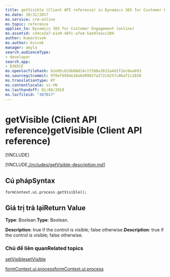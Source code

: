 ```yaml
---
title: getVisible (Client API reference) in Dynamics 365 for Customer Engagement| MicrosoftDocs
ms.date: 10/31/2017
ms.service: crm-online
ms.topic: reference
applies_to: Dynamics 365 for Customer Engagement (online)
ms.assetid: c44ca2a7-e1e0-40fc-a7a4-5ae97eacc204
author: KumarVivek
ms.author: kvivek
manager: amyla
search.audienceType:
- developer
search.app:
- D365CE
ms.openlocfilehash: b2e05cb2db88d14c1f260a3632a4d1f2ec6ea693
ms.sourcegitcommit: 9f0efd59de16a6d9902fa372cb25fc0baf1c2838
ms.translationtype: HT
ms.contentlocale: vi-VN
ms.lasthandoff: 01/08/2019
ms.locfileid: "387017"
---
```

# <a name="getvisible-client-api-reference"></a><span data-ttu-id="8446c-102">getVisible (Client API reference)</span><span class="sxs-lookup"><span data-stu-id="8446c-102">getVisible (Client API reference)</span></span>

[!INCLUDE[](../../../../includes/cc_applies_to_update_9_0_0.md)]

[!INCLUDE[./includes/getVisible-description.md](./includes/getVisible-description.md)]

## <a name="syntax"></a><span data-ttu-id="8446c-103">Cú pháp</span><span class="sxs-lookup"><span data-stu-id="8446c-103">Syntax</span></span>

`formContext.ui.process.getVisible();`

## <a name="return-value"></a><span data-ttu-id="8446c-104">Giá trị trả lại</span><span class="sxs-lookup"><span data-stu-id="8446c-104">Return Value</span></span>

<span data-ttu-id="8446c-105">**Type**: Boolean.</span><span class="sxs-lookup"><span data-stu-id="8446c-105">**Type**: Boolean.</span></span>

<span data-ttu-id="8446c-106">**Description**: true if the control is visible; false otherwise.</span><span class="sxs-lookup"><span data-stu-id="8446c-106">**Description**: true if the control is visible; false otherwise.</span></span>

### <a name="related-topics"></a><span data-ttu-id="8446c-107">Chủ đề liên quan</span><span class="sxs-lookup"><span data-stu-id="8446c-107">Related topics</span></span>

[<span data-ttu-id="8446c-108">setVisible</span><span class="sxs-lookup"><span data-stu-id="8446c-108">setVisible</span></span>](setVisible.md)

[<span data-ttu-id="8446c-109">formContext.ui.process</span><span class="sxs-lookup"><span data-stu-id="8446c-109">formContext.ui.process</span></span>](../formContext-ui-process.md)



